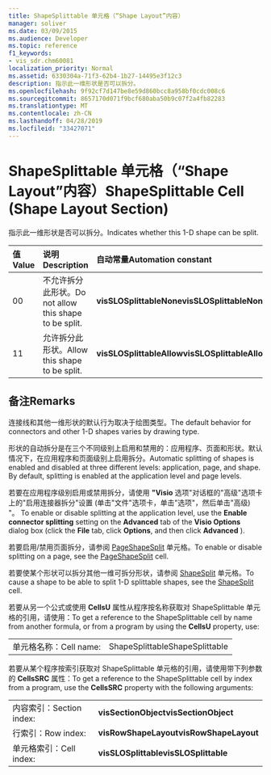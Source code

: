 ```yaml
---
title: ShapeSplittable 单元格（“Shape Layout”内容）
manager: soliver
ms.date: 03/09/2015
ms.audience: Developer
ms.topic: reference
f1_keywords:
- vis_sdr.chm60081
localization_priority: Normal
ms.assetid: 6330304a-71f3-62b4-1b27-14495e3f12c3
description: 指示此一维形状是否可以拆分。
ms.openlocfilehash: 9f92cf7d147be8e59d860bcc8a958bf0cdc008c6
ms.sourcegitcommit: 8657170d071f9bcf680aba50b9c07f2a4fb82283
ms.translationtype: MT
ms.contentlocale: zh-CN
ms.lasthandoff: 04/28/2019
ms.locfileid: "33427071"
---
```

# <a name="shapesplittable-cell-shape-layout-section"></a><span data-ttu-id="92ee4-103">ShapeSplittable 单元格（“Shape Layout”内容）</span><span class="sxs-lookup"><span data-stu-id="92ee4-103">ShapeSplittable Cell (Shape Layout Section)</span></span>

<span data-ttu-id="92ee4-104">指示此一维形状是否可以拆分。</span><span class="sxs-lookup"><span data-stu-id="92ee4-104">Indicates whether this 1-D shape can be split.</span></span> 
  
|<span data-ttu-id="92ee4-105">**值**</span><span class="sxs-lookup"><span data-stu-id="92ee4-105">**Value**</span></span>|<span data-ttu-id="92ee4-106">**说明**</span><span class="sxs-lookup"><span data-stu-id="92ee4-106">**Description**</span></span>|<span data-ttu-id="92ee4-107">**自动常量**</span><span class="sxs-lookup"><span data-stu-id="92ee4-107">**Automation constant**</span></span>|
|:-----|:-----|:-----|
| <span data-ttu-id="92ee4-108">0</span><span class="sxs-lookup"><span data-stu-id="92ee4-108">0</span></span>  <br/> | <span data-ttu-id="92ee4-109">不允许拆分此形状。</span><span class="sxs-lookup"><span data-stu-id="92ee4-109">Do not allow this shape to be split.</span></span>  <br/> |<span data-ttu-id="92ee4-110">**visSLOSplittableNone**</span><span class="sxs-lookup"><span data-stu-id="92ee4-110">**visSLOSplittableNone**</span></span> <br/> |
| <span data-ttu-id="92ee4-111">1</span><span class="sxs-lookup"><span data-stu-id="92ee4-111">1</span></span>  <br/> | <span data-ttu-id="92ee4-112">允许拆分此形状。</span><span class="sxs-lookup"><span data-stu-id="92ee4-112">Allow this shape to be split.</span></span>  <br/> |<span data-ttu-id="92ee4-113">**visSLOSplittableAllow**</span><span class="sxs-lookup"><span data-stu-id="92ee4-113">**visSLOSplittableAllow**</span></span> <br/> |
   
## <a name="remarks"></a><span data-ttu-id="92ee4-114">备注</span><span class="sxs-lookup"><span data-stu-id="92ee4-114">Remarks</span></span>

<span data-ttu-id="92ee4-115">连接线和其他一维形状的默认行为取决于绘图类型。</span><span class="sxs-lookup"><span data-stu-id="92ee4-115">The default behavior for connectors and other 1-D shapes varies by drawing type.</span></span> 
  
<span data-ttu-id="92ee4-p101">形状的自动拆分是在三个不同级别上启用和禁用的：应用程序、页面和形状。默认情况下，在应用程序和页面级别上启用拆分。</span><span class="sxs-lookup"><span data-stu-id="92ee4-p101">Automatic splitting of shapes is enabled and disabled at three different levels: application, page, and shape. By default, splitting is enabled at the application level and page levels.</span></span> 
  
<span data-ttu-id="92ee4-118">若要在应用程序级别启用或禁用拆分，请使用 **"Visio** 选项"对话框的"高级"选项卡上的"启用连接器拆分"设置 (单击"文件"选项卡，单击"选项"，然后单击"高级) "。  </span><span class="sxs-lookup"><span data-stu-id="92ee4-118">To enable or disable splitting at the application level, use the **Enable connector splitting** setting on the **Advanced** tab of the **Visio Options** dialog box (click the **File** tab, click **Options**, and then click **Advanced** ).</span></span> 
  
<span data-ttu-id="92ee4-119">若要启用/禁用页面拆分，请参阅 [PageShapeSplit](pageshapesplit-cell-page-layout-section.md) 单元格。</span><span class="sxs-lookup"><span data-stu-id="92ee4-119">To enable or disable splitting on a page, see the [PageShapeSplit](pageshapesplit-cell-page-layout-section.md) cell.</span></span> 
  
<span data-ttu-id="92ee4-120">若要使某个形状可以拆分其他一维可拆分形状，请参阅 [ShapeSplit](shapesplit-cell-shape-layout-section.md) 单元格。</span><span class="sxs-lookup"><span data-stu-id="92ee4-120">To cause a shape to be able to split 1-D splittable shapes, see the [ShapeSplit](shapesplit-cell-shape-layout-section.md) cell.</span></span> 
  
<span data-ttu-id="92ee4-121">若要从另一个公式或使用 **CellsU** 属性从程序按名称获取对 ShapeSplittable 单元格的引用，请使用：</span><span class="sxs-lookup"><span data-stu-id="92ee4-121">To get a reference to the ShapeSplittable cell by name from another formula, or from a program by using the **CellsU** property, use:</span></span> 
  
|||
|:-----|:-----|
| <span data-ttu-id="92ee4-122">单元格名称：</span><span class="sxs-lookup"><span data-stu-id="92ee4-122">Cell name:</span></span>  <br/> | <span data-ttu-id="92ee4-123">ShapeSplittable</span><span class="sxs-lookup"><span data-stu-id="92ee4-123">ShapeSplittable</span></span>  <br/> |
   
<span data-ttu-id="92ee4-124">若要从某个程序按索引获取对 ShapeSplittable 单元格的引用，请使用带下列参数的 **CellsSRC** 属性：</span><span class="sxs-lookup"><span data-stu-id="92ee4-124">To get a reference to the ShapeSplittable cell by index from a program, use the **CellsSRC** property with the following arguments:</span></span> 
  
|||
|:-----|:-----|
| <span data-ttu-id="92ee4-125">内容索引：</span><span class="sxs-lookup"><span data-stu-id="92ee4-125">Section index:</span></span>  <br/> |<span data-ttu-id="92ee4-126">**visSectionObject**</span><span class="sxs-lookup"><span data-stu-id="92ee4-126">**visSectionObject**</span></span> <br/> |
| <span data-ttu-id="92ee4-127">行索引：</span><span class="sxs-lookup"><span data-stu-id="92ee4-127">Row index:</span></span>  <br/> |<span data-ttu-id="92ee4-128">**visRowShapeLayout**</span><span class="sxs-lookup"><span data-stu-id="92ee4-128">**visRowShapeLayout**</span></span> <br/> |
| <span data-ttu-id="92ee4-129">单元格索引：</span><span class="sxs-lookup"><span data-stu-id="92ee4-129">Cell index:</span></span>  <br/> |<span data-ttu-id="92ee4-130">**visSLOSplittable**</span><span class="sxs-lookup"><span data-stu-id="92ee4-130">**visSLOSplittable**</span></span> <br/> |
   


